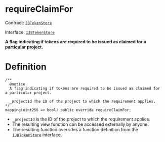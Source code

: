 # requireClaimFor

Contract: [`JBTokenStore`](../)​‌

Interface: [`IJBTokenStore`](../../../interfaces/ijbtokenstore.md)

**A flag indicating if tokens are required to be issued as claimed for a particular project.**

# Definition

```solidity
/**
  @notice
  A flag indicating if tokens are required to be issued as claimed for a particular project.

  _projectId The ID of the project to which the requirement applies.
*/
mapping(uint256 => bool) public override requireClaimFor;
```

* `_projectId` is the ID of the project to which the requirement applies.
* The resulting view function can be accessed externally by anyone.
* The resulting function overrides a function definition from the [`IJBTokenStore`](../../../interfaces/ijbtokenstore.md) interface.
